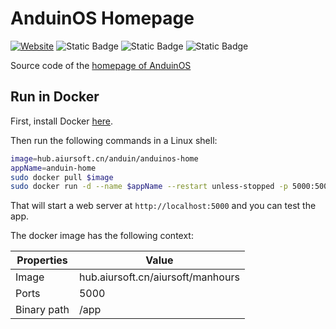 # AnduinOS Homepage

[![Website](https://img.shields.io/website?url=https%3A%2F%2Fwww.anduinos.com%2F)](https://www.anduinos.com/) ![Static Badge](https://img.shields.io/badge/Owner_hours-43h-yellow) ![Static Badge](https://img.shields.io/badge/AI_hours-0h-orange) ![Static Badge](https://img.shields.io/badge/DoDa_hours-0h-rebeccapurple)

Source code of the [homepage of AnduinOS](https://anduinos.com)

## Run in Docker

First, install Docker [here](https://docs.docker.com/get-docker/).

Then run the following commands in a Linux shell:

```bash
image=hub.aiursoft.cn/anduin/anduinos-home
appName=anduin-home
sudo docker pull $image
sudo docker run -d --name $appName --restart unless-stopped -p 5000:5000 $image
```

That will start a web server at `http://localhost:5000` and you can test the app.

The docker image has the following context:

| Properties  | Value                            |
|-------------|----------------------------------|
| Image       | hub.aiursoft.cn/aiursoft/manhours|
| Ports       | 5000                             |
| Binary path | /app                             |

